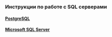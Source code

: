 ### Инструкции по работе с SQL серверами

#### [PostgreSQL](/SQL/servers/PostgreSQL/instructions-postgres.md)

#### [Microsoft SQL Server](/SQL/servers/MicrosoftSQL/instructions-ms_sql.md)
